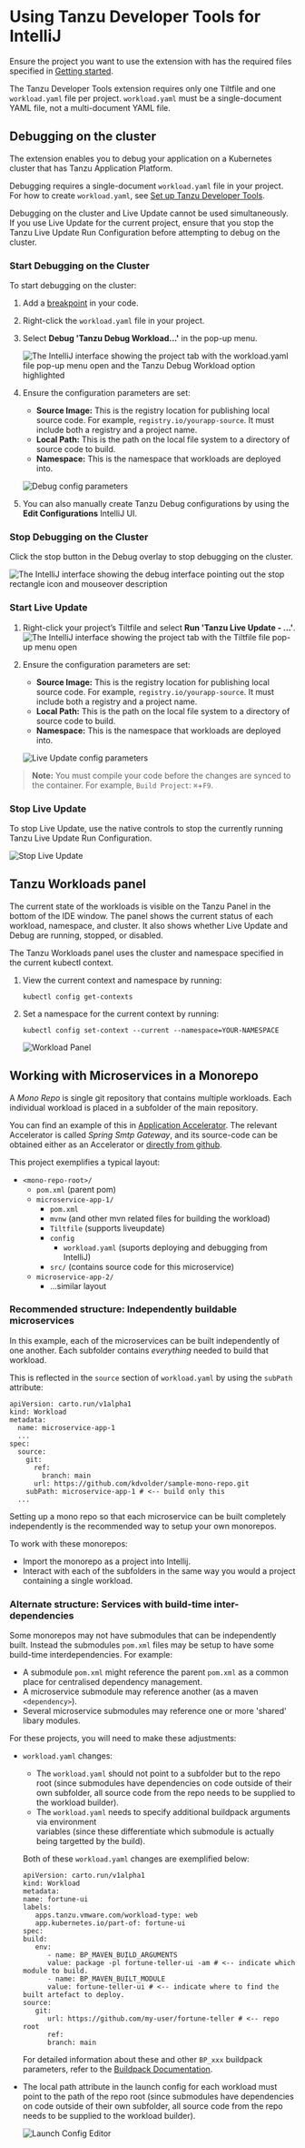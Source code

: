 # Using Tanzu Developer Tools for IntelliJ

Ensure the project you want to use the extension with has the required files specified in
[Getting started](getting-started.md).

The Tanzu Developer Tools extension requires only one Tiltfile and one `workload.yaml` file per
project. `workload.yaml` must be a single-document YAML file, not a multi-document YAML file.

## <a id="debugging"></a> Debugging on the cluster

The extension enables you to debug your application on a Kubernetes cluster that has
Tanzu Application Platform.

Debugging requires a single-document `workload.yaml` file in your project. For how to create
`workload.yaml`, see [Set up Tanzu Developer Tools](getting-started.md#set-up-tanzu-dev-tools).

Debugging on the cluster and Live Update cannot be used simultaneously.
If you use Live Update for the current project, ensure that you stop the
Tanzu Live Update Run Configuration before attempting to debug on the cluster.

### <a id="start-debugging"></a> Start Debugging on the Cluster

To start debugging on the cluster:

1. Add a [breakpoint](https://www.jetbrains.com/help/idea/using-breakpoints.html) in your code.
1. Right-click the `workload.yaml` file in your project.
1. Select **Debug 'Tanzu Debug Workload...'** in the pop-up menu.

    ![The IntelliJ interface showing the project tab with the workload.yaml file pop-up menu open and the Tanzu Debug Workload option highlighted](../images/intellij-debugWorkload.png)

1. Ensure the configuration parameters are set:
    - **Source Image:** This is the registry location for publishing local source code.
    For example, `registry.io/yourapp-source`.
    It must include both a registry and a project name.
    - **Local Path:** This is the path on the local file system to a directory of source code to build.
    - **Namespace:** This is the namespace that workloads are deployed into.

    ![Debug config parameters](../images/intellij-config.png)

1. You can also manually create Tanzu Debug configurations by using the **Edit Configurations**
IntelliJ UI.

### <a id="stop-debugging"></a> Stop Debugging on the Cluster

Click the stop button in the Debug overlay to stop debugging on the cluster.

![The IntelliJ interface showing the debug interface pointing out the stop rectangle icon and mouseover description](../images/intellij-stopDebug.png)

### <a id="start-live-update"></a> Start Live Update

1. Right-click your project’s Tiltfile and select **Run 'Tanzu Live Update - ...'**.
![The IntelliJ interface showing the project tab with the Tiltfile file pop-up menu open](../images/intellij-startLiveUpdate.png)
1. Ensure the configuration parameters are set:
    - **Source Image:** This is the registry location for publishing local source code.
    For example, `registry.io/yourapp-source`. It must include both a registry and a project name.
    - **Local Path:** This is the path on the local file system to a directory of source code to build.
    - **Namespace:** This is the namespace that workloads are deployed into.

    ![Live Update config parameters](../images/intellij-liveupdate-config.png)

> **Note:** You must compile your code before the changes are synced to the container.
> For example, `Build Project`: `⌘`+`F9`.

### <a id="stop-liveupdate"></a> Stop Live Update

To stop Live Update, use the native controls to stop the currently running Tanzu Live Update Run
Configuration.

![Stop Live Update](../images/intellij-stopliveupdate.png)

## <a id="workload-panel"></a> Tanzu Workloads panel

The current state of the workloads is visible on the Tanzu Panel in the bottom of the IDE window.
The panel shows the current status of each workload, namespace, and cluster.
It also shows whether Live Update and Debug are running, stopped, or disabled.

The Tanzu Workloads panel uses the cluster and namespace specified in the current kubectl context.

1. View the current context and namespace by running:

    ```console
    kubectl config get-contexts
    ```

1. Set a namespace for the current context by running:

    ```console
    kubectl config set-context --current --namespace=YOUR-NAMESPACE
    ```

    ![Workload Panel](../images/intellij-panel-debug-running.png)

## <a id="mono-repo"></a> Working with Microservices in a Monorepo

A *Mono Repo* is single git repository that contains multiple workloads. Each 
individual workload is placed in a subfolder of the main repository.

You can find an example of this in [Application Accelerator](../application-accelerator/about-application-accelerator.hbs.md).
The relevant Accelerator is called *Spring Smtp Gateway*, and its source-code can be obtained either as an Accelerator or
[directly from github](https://github.com/vmware-tanzu/application-accelerator-samples/tree/tap-1.3.x/spring-smtp-gateway).

This project exemplifies a typical layout:

- `<mono-repo-root>/`
  - `pom.xml` (parent pom)
  - `microservice-app-1/`
     - `pom.xml`
     - `mvnw` (and other mvn related files for building the workload)
     - `Tiltfile` (supports liveupdate)
     - `config`
       - `workload.yaml` (suports deploying and debugging from IntelliJ)
     - `src/` (contains source code for this microservice)
  - `microservice-app-2/`
     - ...similar layout

### Recommended structure: Independently buildable microservices

In this example, each of the microservices can be built independently of one another. Each subfolder contains *everything* needed to build that workload. 

This is reflected in the `source` section of `workload.yaml` by using the `subPath`
attribute:

```
apiVersion: carto.run/v1alpha1
kind: Workload
metadata:
  name: microservice-app-1
  ...
spec:
  source:
    git:
      ref:
        branch: main
      url: https://github.com/kdvolder/sample-mono-repo.git
    subPath: microservice-app-1 # <-- build only this
  ...
```

Setting up a mono repo so that each microservice can be built completely independently
is the recommended way to setup your own monorepos. 

To work with these monorepos:

- Import the monorepo as a project into Intellij. 
- Interact with each of the subfolders in the same way you would a project containing a single workload.

### Alternate structure: Services with build-time inter-dependencies

Some monorepos may not have submodules that can be independently built.
Instead the submodules `pom.xml` files may be setup to have some build-time interdependencies. 
For example:

- A submodule `pom.xml` might reference the parent `pom.xml` as a common place for 
  centralised dependency management.
- A microservice submodule may reference another (as a maven `<dependency>`).
- Several microservice submodules may reference one or more 'shared' libary modules.

For these projects, you will need to make these adjustments:
- `workload.yaml` changes: 
   - The `workload.yaml` should not point to a subfolder but to the repo root (since submodules have dependencies 
  on code outside of their own subfolder, all source code from the repo needs to be supplied to the workload builder).
   - The `workload.yaml` needs to specify additional buildpack arguments via environment   
  variables (since these differentiate which submodule is actually being targetted by the
  build).

   Both of these `workload.yaml` changes are exemplified below:

   ```
   apiVersion: carto.run/v1alpha1
   kind: Workload
   metadata:
   name: fortune-ui
   labels:
      apps.tanzu.vmware.com/workload-type: web
      app.kubernetes.io/part-of: fortune-ui
   spec:
   build:
      env:
         - name: BP_MAVEN_BUILD_ARGUMENTS
         value: package -pl fortune-teller-ui -am # <-- indicate which module to build.
         - name: BP_MAVEN_BUILT_MODULE
         value: fortune-teller-ui # <-- indicate where to find the built artefact to deploy.
   source:
      git:
         url: https://github.com/my-user/fortune-teller # <-- repo root
         ref:
         branch: main
   ```

   For detailed information about these and other `BP_xxx` buildpack parameters, refer
   to the [Buildpack Documentation](https://github.com/paketo-buildpacks/maven/blob/main/README.md).

- The local path attribute in the launch config for each workload must point to the path of the repo root (since submodules have dependencies 
  on code outside of their own subfolder, all source code from the repo needs to be supplied to the workload builder).

   ![Launch Config Editor](../images/intellij-mono-repo-launch-config.png)

